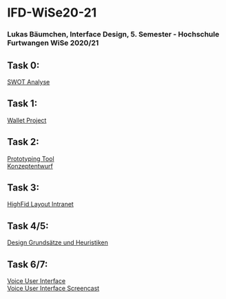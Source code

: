 # IFD-WiSe20-21
<h3> Lukas Bäumchen, Interface Design, 5. Semester - Hochschule Furtwangen WiSe 2020/21 </h3>

<h2>Task 0:</h2> 
<a href="https://github.com/baeumche/IFD-WiSe20-21/blob/main/Aufgabe_00/Aufgabe_0.png">SWOT Analyse</a>

<h2>Task 1:</h2> 
<a href="https://github.com/baeumche/IFD-WiSe20-21/blob/main/Aufgabe_01/Aufgabe_01.pdf">Wallet Project</a>

<h2>Task 2:</h2> 
<a href="https://github.com/baeumche/IFD-WiSe20-21/blob/main/Aufgabe_02/2-1.md">Prototyping Tool</a> <br> 
<a href="https://github.com/baeumche/IFD-WiSe20-21/blob/main/Aufgabe_02/Aufgabe_2.2.pdf">Konzeptentwurf</a>

<h2>Task 3:</h2> 
<a href="https://xd.adobe.com/view/fa6c3db7-7d1b-4e36-8671-0dbec69009af-af3f/">HighFid Layout Intranet</a>

<h2>Task 4/5:</h2> 
<a href="https://github.com/baeumche/IFD-WiSe20-21/blob/main/Aufgabe_04/VUI_HFU_Student.png">Design Grundsätze und Heuristiken</a>

<h2>Task 6/7:</h2> 
<a href="https://xd.adobe.com/view/d16a5278-0c2b-451d-8bd7-3ff907072ec1-8439/">Voice User Interface</a> <br>
<a href="https://drive.google.com/file/d/18j_sTf48ajyyVL95LjwryIeBtfbQDdH4/view?usp=sharing">Voice User Interface Screencast</a>
